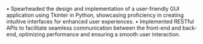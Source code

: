  • Spearheaded the design and implementation of a user-friendly GUI application using Tkinter in Python, showcasing
 proficiency in creating intuitive interfaces for enhanced user experiences.
 • Implemented RESTful APIs to facilitate seamless communication between the front-end and back-end, optimizing
 performance and ensuring a smooth user interaction.
